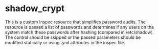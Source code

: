# shadow_crypt
This is a custom Inspec resource that simplifies password audits. The resource is passed a list of passwords and determines if any users on the system match these passwords after hashing (compared in /etc/shadow). The control should be skipped or the passed parameters should be modified statically or using .yml attributes in the inspec file. 
